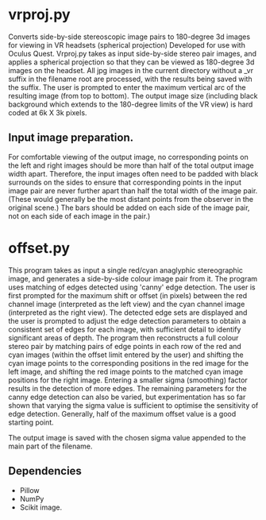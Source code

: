 # vrproj.py
Converts side-by-side stereoscopic image pairs to 180-degree 3d images for viewing in VR headsets (spherical projection)
Developed for use with Oculus Quest.
Vrproj.py takes as input side-by-side stereo pair images,
and applies a spherical projection so that they can be viewed as 180-degree 3d images on the headset.
All jpg images in the current directory without a _vr suffix in the filename root are processed, with the results
being saved with the suffix.  The user is prompted to enter the maximum vertical arc of the resulting image
(from top to bottom). The output image size (including black background which extends to the
180-degree limits of the VR view) is hard coded at 6k X 3k pixels.

Input image preparation.
-----------------------
For comfortable viewing of the output image, no corresponding points on the left and right images
should be more than half of the total output image width apart.
Therefore, the input images often need to be padded with black surrounds on
the sides to ensure that corresponding points in the input image pair are never
further apart than half the total width of the image pair.
(These would generally be the most distant points from the observer
in the original scene.)
The bars should be added on each side of the image pair, not on each side of each image in the pair.)

# offset.py
This program takes as input a single red/cyan anaglyphic stereographic image, and generates a side-by-side colour image pair from it.
The program uses matching of edges detected using 'canny' edge detection.
The user is first prompted for the maximum shift or offset (in pixels) between the red channel image
(interpreted as the left view) and the cyan channel image (interpreted as the right view).
The detected edge sets are displayed and the user is prompted to adjust the edge detection parameters to obtain
a consistent set of edges for each image, with sufficient detail to 
identify significant areas of depth. The program then reconstructs a full colour stereo pair
by matching pairs of edge points in each row of the red and cyan images (within the offset limit entered by the user)
and shifting the cyan image points to the corresponding positions in the red image for the left image,
and shifting the red image points to the matched cyan image positions for the right image.
Entering a smaller sigma (smoothing) factor results in the detection of more edges.
The remaining parameters for the canny edge detection can also be varied, but experimentation has so far
shown that varying the sigma value is sufficient to optimise the sensitivity of edge detection.
Generally, half of the maximum offset value is a good starting point.

The output image is saved with the chosen sigma value appended to the main part of the filename.

Dependencies
------------
- Pillow
- NumPy
- Scikit image.
